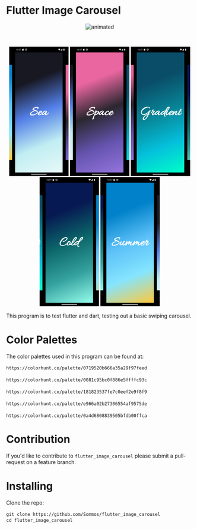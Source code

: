# Flutter Image Carousel

<p align="center">
    <img src="video0.gif" alt="animated" width="300"/>
</p>

<br> 

<p align="center">
    <img src="image0.png" width="160"/>
    <img src="image1.png" width="160"/>
    <img src="image2.png" width="160"/>
    <img src="image3.png" width="160"/>
    <img src="image4.png" width="160"/>
</p>

This program is to test flutter and dart, testing out a basic swiping carousel.

# Color Palettes

The color palettes used in this program can be found at:

    https://colorhunt.co/palette/0719520b666a35a29f97feed

    https://colorhunt.co/palette/0081c95bc0f886e5ffffc93c

    https://colorhunt.co/palette/181823537fe7c0eef2e9f8f9

    https://colorhunt.co/palette/e966a02b27306554af9575de

    https://colorhunt.co/palette/0a4d6808839505bfdb00ffca

# Contribution 

If you'd like to contribute to `flutter_image_carousel` please submit a pull-request on a feature branch.

# Installing

Clone the repo:

    git clone https://github.com/Sommos/flutter_image_carousel
    cd flutter_image_carousel
